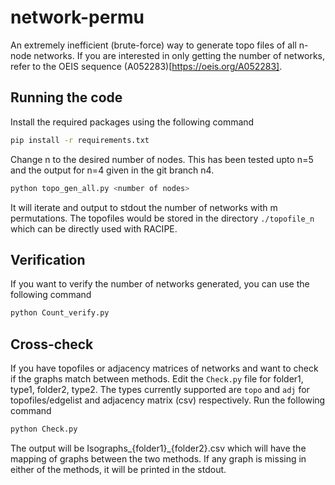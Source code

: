# network-permu
An extremely inefficient (brute-force) way to generate topo files of all n-node networks.
If you are interested in only getting the number of networks, refer to the OEIS sequence (A052283)[https://oeis.org/A052283].

## Running the code
Install the required packages using the following command
```bash
pip install -r requirements.txt
```
Change n to the desired number of nodes. This has been tested upto n=5 and the output for n=4 given in the git branch n4.
```bash
python topo_gen_all.py <number of nodes>
```
It will iterate and output to stdout the number of networks with m permutations.
The topofiles would be stored in the directory `./topofile_n` which can be directly used with RACIPE.

## Verification
If you want to verify the number of networks generated, you can use the following command
```bash
python Count_verify.py
```

## Cross-check
If you have topofiles or adjacency matrices of networks and want to check if the graphs match between methods.
Edit the `Check.py` file for folder1, type1, folder2, type2. The types currently supported are `topo` and `adj` for topofiles/edgelist and adjacency matrix (csv) respectively.
Run the following command
```bash
python Check.py
```
The output will be Isographs_{folder1}_{folder2}.csv which will have the mapping of graphs between the two methods. If any graph is missing in either of the methods, it will be printed in the stdout.